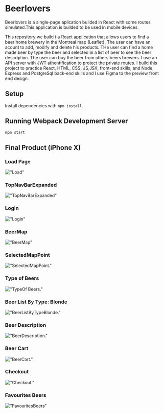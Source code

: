 # Beerlovers

Beerlovers is a single-page aplication builded in React with some routes simulated.This application is builded to be used in mobile devices.

This repository we build t a React application that allows users to find a beer home brewery in the Montreal map (Leaflet). The user can have an acount to add, modify and delete his products. THe user can find a home made beer by type the beer and selected in a list of beer to see the beer description.
The user can buy the beer from others beers brewers. I use an API server with JWT athentification to protect the private routes. I build this project to practice React, HTML, CSS, JS,JSX, front-end skills, and Node, Express and PostgreSql back-end skills and I use Figma to the preview front end design.

## Setup

Install dependencies with `npm install`.

## Running Webpack Development Server

```sh
npm start
```

## Final Product (iPhone X)

### Load Page

!["Load"](./public/Docs/LoadPage.png)

### TopNavBarExpanded

!["TopNavBarExpanded"](./public/Docs/TopNavBarExpanded.png)

### Login

!["Login"](./public/Docs/Login.png)

### BeerMap

!["BeerMap"](./public/Docs/BeerMap.png)

### SelectedMapPoint

!["SelectedMapPoint."](./public/Docs/SelectedMapPoint.png)

### Type of Beers

!["TypeOf Beers."](./public/Docs/TypeOfBeers.png)

### Beer List By Type: Blonde

!["BeerListByTypeBlonde."](./public/Docs/BeerListByTypeBlonde.png)

### Beer Description

!["BeerDescription."](./public/Docs/BeerDescription.png)

### Beer Cart

!["BeerCart."](./public/Docs/Cart.png)

### Checkout

!["Checkout."](./public/Docs/Checkout.png)

### Favourites Beers

!["FavouritesBeers"](./public/Docs/FavouritesBeers.png)
